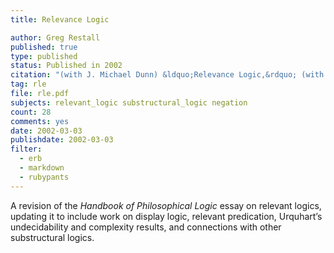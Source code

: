 ```yaml
---
title: Relevance Logic

author: Greg Restall
published: true
type: published
status: Published in 2002
citation: "(with J. Michael Dunn) &ldquo;Relevance Logic,&rdquo; (with J. Michael Dunn), pages 1&ndash;128 in Volume 6 of the  <em>The Handbook of Philosophical Logic</em>, second edition, Dov Gabbay and Franz Guenther (editors), Kluwer 2002, ISBN 1-4020-0583."
tag: rle
file: rle.pdf
subjects: relevant_logic substructural_logic negation 
count: 28
comments: yes
date: 2002-03-03
publishdate: 2002-03-03
filter:
  - erb
  - markdown
  - rubypants
---
```

A revision of the <em>Handbook of Philosophical Logic</em> essay on relevant logics, updating it to include work on display logic, relevant predication, Urquhart&rsquo;s undecidability and complexity results, and connections with other substructural logics.